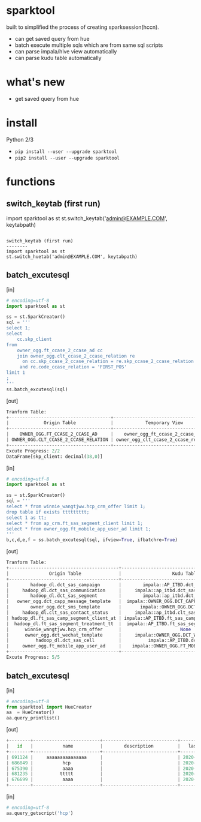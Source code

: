 sparktool
========
built to simplified the process of creating sparksession(hccn).
* can get saved query from hue
* batch execute multiple sqls which are from same sql scripts
* can parse impala/hive view automatically
* can parse kudu table automatically

what's new
========
* get saved query from hue

install
=======

Python 2/3 

* `pip install --user --upgrade sparktool`
* `pip2 install --user --upgrade sparktool`

functions
=======

switch_keytab (first run)
--------
import sparktool as st
st.switch_keytab('admin@EXAMPLE.COM', keytabpath)
```

switch_keytab (first run)
--------
import sparktool as st
st.switch_huetab('admin@EXAMPLE.COM', keytabpath)
```

batch_excutesql
--------
[in]

```python
# encoding=utf-8
import sparktool as st

ss = st.SparkCreator()
sql = '''
select 1;
select
    cc.skp_client
from
    owner_ogg.ft_ccase_2_ccase_ad cc
    join owner_ogg.clt_ccase_2_ccase_relation re
      on cc.skp_ccase_2_ccase_relation = re.skp_ccase_2_ccase_relation
     and re.code_ccase_relation = 'FIRST_POS' 
limit 1
;
'''
ss.batch_excutesql(sql)
```

[out]

```python
Tranform Table:
+--------------------------------------+--------------------------------------+--------------+
|             Origin Table             |            Temporary View            | If Transform |
+--------------------------------------+--------------------------------------+--------------+
|    OWNER_OGG.FT_CCASE_2_CCASE_AD     |    owner_ogg_ft_ccase_2_ccase_ad     |     New      |
| OWNER_OGG.CLT_CCASE_2_CCASE_RELATION | owner_ogg_clt_ccase_2_ccase_relation |     New      |
+--------------------------------------+--------------------------------------+--------------+
Excute Progress: 2/2
DataFrame[skp_client: decimal(38,0)]
```


[in]

```python
# encoding=utf-8
import sparktool as st

ss = st.SparkCreator()
sql = '''
select * from winnie_wangtjww.hcp_crm_offer limit 1;
drop table if exists ttttttttt;
select 1 as tt;
select * from ap_crm.ft_sas_segment_client limit 1;
select * from owner_ogg.ft_mobile_app_user_ad limit 1;
'''
b,c,d,e,f = ss.batch_excutesql(sql, ifview=True, ifbatchre=True)
```

[out]

```python
Tranform Table:
+-----------------------------------------+-----------------------------------------------+--------------+
|               Origin Table              |                   Kudu Table                  | If Transform |
+-----------------------------------------+-----------------------------------------------+--------------+
|        hadoop_dl.dct_sas_campaign       |        impala::AP_ITBD.dct_sas_campaign       |    Added     |
|     hadoop_dl.dct_sas_communication     |     impala::ap_itbd.dct_sas_communication     |    Added     |
|        hadoop_dl.dct_sas_segment        |        impala::ap_itbd.dct_sas_segment        |    Added     |
|   owner_ogg.dct_capp_message_template   |  impala::OWNER_OGG.DCT_CAPP_MESSAGE_TEMPLATE  |    Added     |
|        owner_ogg.dct_sms_template       |       impala::OWNER_OGG.DCT_SMS_TEMPLATE      |    Added     |
|     hadoop_dl.clt_sas_contact_status    |     impala::ap_itbd.clt_sas_contact_status    |    Added     |
| hadoop_dl.ft_sas_camp_segment_client_at | impala::AP_ITBD.ft_sas_camp_segment_client_at |    Added     |
|  hadoop_dl.ft_sas_segment_treatment_tt  |  impala::AP_ITBD.ft_sas_segment_treatment_tt  |    Added     |
|      winnie_wangtjww.hcp_crm_offer      |                      None                     |      No      |
|      owner_ogg.dct_wechat_template      |     impala::OWNER_OGG.DCT_WECHAT_TEMPLATE     |    Added     |
|          hadoop_dl.dct_sas_cell         |          impala::AP_ITBD.dct_sas_cell         |    Added     |
|     owner_ogg.ft_mobile_app_user_ad     |    impala::OWNER_OGG.FT_MOBILE_APP_USER_AD    |    Added     |
+-----------------------------------------+-----------------------------------------------+--------------+
Excute Progress: 5/5
```

batch_excutesql
--------
[in]
```python
# encoding=utf-8
from sparktool import HueCreator
aa  = HueCreator()
aa.query_printlist()
```
[out]
```python
+--------+-------------------------+----------------------------+-------------------+
|   id   |           name          |        description         |   last_modified   |
+--------+-------------------------+----------------------------+-------------------+
| 691124 |     aaaaaaaaaaaaaaa     |                            | 2020-01-17T17:41Z |
| 686849 |           hcp           |                            | 2020-01-17T10:32Z |
| 675390 |           aaaa          |                            | 2020-01-16T11:05Z |
| 681235 |          ttttt          |                            | 2020-01-15T09:41Z |
| 676699 |           aaaa          |                            | 2020-01-14T09:53Z | |
+--------+-------------------------+----------------------------+-------------------+
```

[in]
```python
# encoding=utf-8
aa.query_getscript('hcp')
```
